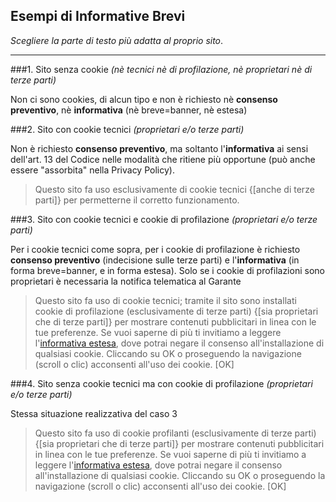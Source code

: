 ## Esempi di Informative Brevi
*Scegliere la parte di testo più adatta al proprio sito*.

***

###1. Sito senza cookie 
*(nè tecnici nè di profilazione, nè proprietari nè di terze parti)*

Non ci sono cookies, di alcun tipo e non è richiesto nè **consenso preventivo**, nè **informativa** (nè breve=banner, nè estesa)

###2. Sito con cookie tecnici 
*(proprietari e/o terze parti)*

Non è richiesto **consenso preventivo**, ma soltanto l'**informativa** ai sensi dell'art. 13 del Codice nelle modalità che ritiene più opportune (può anche essere "assorbita" nella Privacy Policy).
> Questo sito fa uso esclusivamente di cookie tecnici {[anche di terze parti]} per permetterne il corretto funzionamento.

###3. Sito con cookie tecnici e cookie di profilazione 
*(proprietari e/o terze parti)*

Per i cookie tecnici come sopra, per i cookie di profilazione è richiesto **consenso preventivo** (indecisione sulle terze parti) e l'**informativa** (in forma breve=banner, e in forma estesa). Solo se i cookie di profilazioni sono proprietari è necessaria la notifica telematica al Garante
> Questo sito fa uso di cookie tecnici; tramite il sito sono installati cookie di profilazione (esclusivamente di terze parti) {[sia proprietari che di terze parti]} per mostrare contenuti pubblicitari in linea con le tue preferenze. Se vuoi saperne di più ti invitiamo a leggere l'[informativa estesa](http://www.example.org/), dove potrai negare il consenso all'installazione di qualsiasi cookie. Cliccando su OK o proseguendo la navigazione (scroll o clic) acconsenti all'uso dei cookie. [OK]

###4. Sito senza cookie tecnici ma con cookie di profilazione 
*(proprietari e/o terze parti)*

Stessa situazione realizzativa del caso 3
> Questo sito fa uso di cookie profilanti (esclusivamente di terze parti) {[sia proprietari che di terze parti]} per mostrare contenuti pubblicitari in linea con le tue preferenze. Se vuoi saperne di più ti invitiamo a leggere l'[informativa estesa](http://www.example.org/), dove potrai negare il consenso all'installazione di qualsiasi cookie. Cliccando su OK o proseguendo la navigazione (scroll o clic) acconsenti all'uso dei cookie. [OK]
